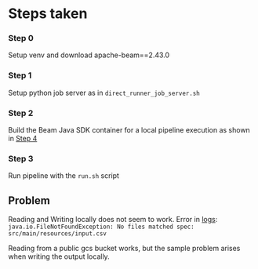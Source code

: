 # Steps taken

### Step 0
Setup venv and download apache-beam==2.43.0

### Step 1
Setup python job server as in `direct_runner_job_server.sh`

### Step 2
Build the Beam Java SDK container for a local pipeline execution as shown in [Step 4](https://beam.apache.org/documentation/sdks/java-multi-language-pipelines/#run-with-directrunner)

### Step 3
Run pipeline with the `run.sh` script

## Problem
Reading and Writing locally does not seem to work. 
Error in [logs](https://github.com/andres-vv/x-lang-testing/tree/main/logs):
`java.io.FileNotFoundException: No files matched spec: src/main/resources/input.csv`


Reading from a public gcs bucket works, but the sample problem arises when writing the output locally.
